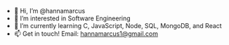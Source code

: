 - 👋 Hi, I’m @hannamarcus
- 👀 I’m interested in Software Engineering
- 🌱 I’m currently learning C, JavaScript, Node, SQL, MongoDB, and React
- 📫 Get in touch! Email: hannamarcus1@gmail.com

<!---
hannamarcus/hannamarcus is a ✨ special ✨ repository because its `README.md` (this file) appears on your GitHub profile.
You can click the Preview link to take a look at your changes.
--->
